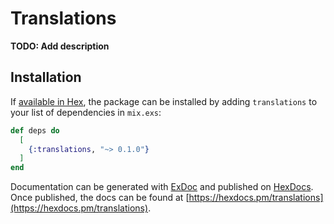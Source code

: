 # Translations

**TODO: Add description**

## Installation

If [available in Hex](https://hex.pm/docs/publish), the package can be installed
by adding `translations` to your list of dependencies in `mix.exs`:

```elixir
def deps do
  [
    {:translations, "~> 0.1.0"}
  ]
end
```

Documentation can be generated with [ExDoc](https://github.com/elixir-lang/ex_doc)
and published on [HexDocs](https://hexdocs.pm). Once published, the docs can
be found at [https://hexdocs.pm/translations](https://hexdocs.pm/translations).

